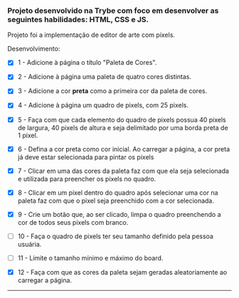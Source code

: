 ### Projeto desenvolvido na Trybe com foco em desenvolver as seguintes habilidades: HTML, CSS e JS.

Projeto foi a implementação de editor de arte com pixels.

Desenvolvimento:

- [x] 1 - Adicione à página o título "Paleta de Cores".

- [x] 2 - Adicione à página uma paleta de quatro cores distintas.

- [x] 3 - Adicione a cor **preta** como a primeira cor da paleta de cores.

- [x] 4 - Adicione à página um quadro de pixels, com 25 pixels.

- [x] 5 - Faça com que cada elemento do quadro de pixels possua 40 pixels de largura, 40 pixels de altura e seja delimitado por uma borda preta de 1 pixel.

- [x] 6 - Defina a cor preta como cor inicial. Ao carregar a página, a cor preta já deve estar selecionada para pintar os pixels

- [x] 7 - Clicar em uma das cores da paleta faz com que ela seja selecionada e utilizada para preencher os pixels no quadro.

- [x] 8 - Clicar em um pixel dentro do quadro após selecionar uma cor na paleta faz com que o pixel seja preenchido com a cor selecionada.

- [x] 9 - Crie um botão que, ao ser clicado, limpa o quadro preenchendo a cor de todos seus pixels com branco.

- [ ] 10 - Faça o quadro de pixels ter seu tamanho definido pela pessoa usuária.

- [ ] 11 - Limite o tamanho mínimo e máximo do board.

- [x] 12 - Faça com que as cores da paleta sejam geradas aleatoriamente ao carregar a página.

---
